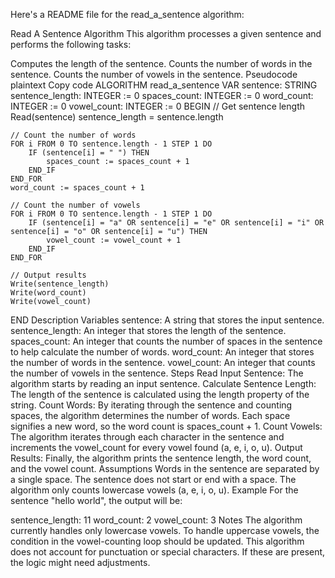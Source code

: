 Here's a README file for the read_a_sentence algorithm:

Read A Sentence Algorithm
This algorithm processes a given sentence and performs the following tasks:

Computes the length of the sentence.
Counts the number of words in the sentence.
Counts the number of vowels in the sentence.
Pseudocode
plaintext
Copy code
ALGORITHM read_a_sentence
VAR
sentence: STRING
sentence_length: INTEGER := 0
spaces_count: INTEGER := 0
word_count: INTEGER := 0
vowel_count: INTEGER := 0
BEGIN
// Get sentence length
Read(sentence)
sentence_length = sentence.length

    // Count the number of words
    FOR i FROM 0 TO sentence.length - 1 STEP 1 DO
        IF (sentence[i] = " ") THEN
            spaces_count := spaces_count + 1
        END_IF
    END_FOR
    word_count := spaces_count + 1

    // Count the number of vowels
    FOR i FROM 0 TO sentence.length - 1 STEP 1 DO
        IF (sentence[i] = "a" OR sentence[i] = "e" OR sentence[i] = "i" OR sentence[i] = "o" OR sentence[i] = "u") THEN
            vowel_count := vowel_count + 1
        END_IF
    END_FOR

    // Output results
    Write(sentence_length)
    Write(word_count)
    Write(vowel_count)

END
Description
Variables
sentence: A string that stores the input sentence.
sentence_length: An integer that stores the length of the sentence.
spaces_count: An integer that counts the number of spaces in the sentence to help calculate the number of words.
word_count: An integer that stores the number of words in the sentence.
vowel_count: An integer that counts the number of vowels in the sentence.
Steps
Read Input Sentence: The algorithm starts by reading an input sentence.
Calculate Sentence Length: The length of the sentence is calculated using the length property of the string.
Count Words: By iterating through the sentence and counting spaces, the algorithm determines the number of words. Each space signifies a new word, so the word count is spaces_count + 1.
Count Vowels: The algorithm iterates through each character in the sentence and increments the vowel_count for every vowel found (a, e, i, o, u).
Output Results: Finally, the algorithm prints the sentence length, the word count, and the vowel count.
Assumptions
Words in the sentence are separated by a single space.
The sentence does not start or end with a space.
The algorithm only counts lowercase vowels (a, e, i, o, u).
Example
For the sentence "hello world", the output will be:

sentence_length: 11
word_count: 2
vowel_count: 3
Notes
The algorithm currently handles only lowercase vowels. To handle uppercase vowels, the condition in the vowel-counting loop should be updated.
This algorithm does not account for punctuation or special characters. If these are present, the logic might need adjustments.

